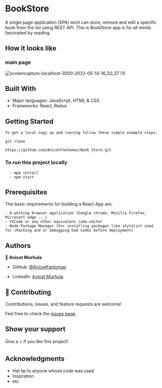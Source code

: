 # BookStore

A single page application (SPA) wich can store, remove and edit a specific book from the list using REST API. This is BookStore app is for all minds fascinated by reading.

## How it looks like
### main page

![screencapture-localhost-3000-2022-05-14-16_50_37 (1)](https://user-images.githubusercontent.com/94958024/168430872-e4593cbf-9692-4323-8199-d4e401e66da0.png)


## Built With

- Major languages: JavaScript, HTML & CSS
- Frameworks: React, Redux


## Getting Started

```
To get a local copy up and running follow these simple example steps.

git clone 

https://github.com/AnicetFantomas/Book_Store.git

```

### To run this project locally
```
  - mpm install
  - npm start
```

## Prerequisites

The basic requirements for building a React App are:
```
- A working browser application (Google chrome, Mozilla Firefox, Microsoft edge ...)
- VSCode or any other equivalent code editor
- Node Package Manager (For installing packages like stylelint used for checking and or debugging bad codes before deployment)
```

## Authors

👤 **Anicet Murhula**

- GitHub: [@AnicetFantomas](https://github.com/AnicetFantomas)

- LinkedIn: [Anicet Murhula](https://www.linkedin.com/in/anicet-murhula-13a1b0220/)


## 🤝 Contributing

Contributions, issues, and feature requests are welcome!

Feel free to check the [issues page](../../issues/).

## Show your support

Give a ⭐️ if you like this project!

## Acknowledgments

- Hat tip to anyone whose code was used
- Inspiration
- etc


